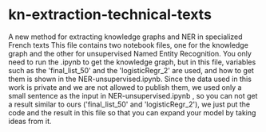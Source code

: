 # kn-extraction-technical-texts
A new method for extracting knowledge graphs and NER in specialized French texts
This file contains two notebook files, one for the knowledge graph and the other for unsupervised Named Entity Recognition.
You only need to run the .ipynb to get the knowledge graph, but in this file, variables such as the 'final_list_50' and the 'logisticRegr_2' are used, and how to get them is shown in the NER-unsupervised.ipynb.
Since the data used in this work is private and we are not allowed to publish them, we used only a small sentence as the input in NER-unsupervised.ipynb , so you can not get a result similar to ours ('final_list_50' and 'logisticRegr_2'), we just put the code and the result in this file so that you can expand your model by taking ideas from it.
